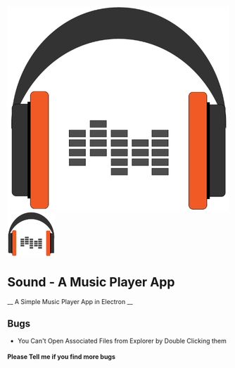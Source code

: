 ![Sound](/assets/img/sound-logo.png?s=100)
<img src="/assets/img/sound-logo.png" height="100"/>
# Sound - A Music Player App
__ A Simple Music Player App in Electron __

## Bugs
* You Can't Open Associated Files from Explorer by Double Clicking them

#### Please Tell me if you find more bugs
